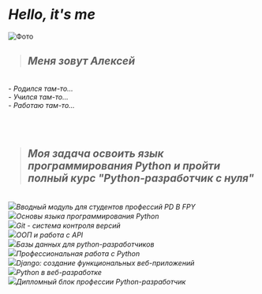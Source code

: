 # _Hello, it's me_

![Фото](https://sun9-12.userapi.com/impf/c630821/v630821094/451b7/uiaVgprgIfo.jpg?size=1280x720&quality=96&sign=aa7f9ac310f1738476bf2da94c80694f&type=album)

>## _Меня зовут Алексей_

  <br>- _Родился там-то..._
  <br>- _Учился там-то..._
  <br>- _Работаю там-то..._

<br>
<br>
  
>## _Моя задача освоить язык программирования Python и пройти полный курс "Python-разработчик с нуля"_

  <br> ![](https://okna-wp.ru/wp-content/uploads/2022/05/done-ico.png)_Вводный модуль для студентов профессий PD B FPY_
  <br> ![](https://okna-wp.ru/wp-content/uploads/2022/05/done-ico.png)_Основы языка программирования Python_
  <br> ![](https://plcosmetic.ru/images/2019/08/17/check4.png)_Git - система контроля версий_
  <br> ![](https://plcosmetic.ru/images/2019/08/17/check4.png)_ООП и работа с API_
  <br> ![](https://plcosmetic.ru/images/2019/08/17/check4.png)_Базы данных для python-разработчиков_
  <br> ![](https://plcosmetic.ru/images/2019/08/17/check4.png)_Профессиональная работа с Python_
  <br> ![](https://plcosmetic.ru/images/2019/08/17/check4.png)_Django: создание функциональных веб-приложений_
  <br> ![](https://plcosmetic.ru/images/2019/08/17/check4.png)_Python в веб-разработке_
  <br> ![](https://plcosmetic.ru/images/2019/08/17/check4.png)_Дипломный блок профессии Python-разработчик_

